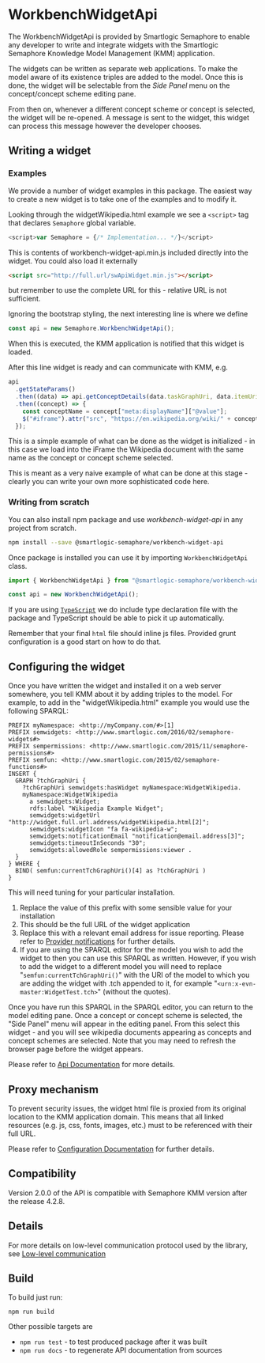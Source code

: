 # WorkbenchWidgetApi

The WorkbenchWidgetApi is provided by Smartlogic Semaphore to enable any developer to write and integrate widgets with
the Smartlogic Semaphore Knowledge Model Management (KMM) application.

The widgets can be written as separate web applications. To make the model aware of its existence triples are added to the model. Once this is done, the widget will be selectable from the _Side Panel_ menu on the concept/concept scheme editing pane.

From then on, whenever a different concept scheme or concept is selected, the widget will be re-opened. A message is sent to the widget, this widget can process this message however the developer chooses.

## Writing a widget

### Examples

We provide a number of widget examples in this package. The easiest way to create a new widget is to take one of the examples and to modify it.

Looking through the widgetWikipedia.html example we see a `<script>` tag that declares `Semaphore` global variable.

```javascript
<script>var Semaphore = {/* Implementation... */}</script>
```

This is contents of workbench-widget-api.min.js included directly into the widget. You could also load it externally

```html
<script src="http://full.url/swApiWidget.min.js"></script>
```

but remember to use the complete URL for this - relative URL is not sufficient.

Ignoring the bootstrap styling, the next interesting line is where we define

```javascript
const api = new Semaphore.WorkbenchWidgetApi();
```

When this is executed, the KMM application is notified that this widget is loaded.

After this line widget is ready and can communicate with KMM, e.g.

```javascript
api
  .getStateParams()
  .then((data) => api.getConceptDetails(data.taskGraphUri, data.itemUri))
  .then((concept) => {
    const conceptName = concept["meta:displayName"]["@value"];
    $("#iframe").attr("src", "https://en.wikipedia.org/wiki/" + conceptName);
  });
```

This is a simple example of what can be done as the widget is initialized - in this case we load into the iFrame the Wikipedia document with the same name as the concept or concept scheme selected.

This is meant as a very naive example of what can be done at this stage - clearly you can write your own more sophisticated code here.

### Writing from scratch

You can also install npm package and use _workbench-widget-api_ in any project from scratch.

```bash
npm install --save @smartlogic-semaphore/workbench-widget-api
```

Once package is installed you can use it by importing `WorkbenchWidgetApi` class.

```javascript
import { WorkbenchWidgetApi } from "@smartlogic-semaphore/workbench-widget-api";

const api = new WorkbenchWidgetApi();
```

If you are using [`TypeScript`](https://www.typescriptlang.org/) we do include type declaration file with the package
and TypeScript should be able to pick it up automatically.

Remember that your final `html` file should inline js files. Provided grunt configuration is a good start on how to do that.

## Configuring the widget

Once you have written the widget and installed it on a web server somewhere, you tell KMM about it by adding triples to the model. For example, to add in the "widgetWikipedia.html" example you would use the following SPARQL:

```sparql
PREFIX myNamespace: <http://myCompany.com/#>[1]
PREFIX semwidgets: <http://www.smartlogic.com/2016/02/semaphore-widgets#>
PREFIX sempermissions: <http://www.smartlogic.com/2015/11/semaphore-permissions#>
PREFIX semfun: <http://www.smartlogic.com/2015/02/semaphore-functions#>
INSERT {
  GRAPH ?tchGraphUri {
    ?tchGraphUri semwidgets:hasWidget myNamespace:WidgetWikipedia.
    myNamespace:WidgetWikipedia
      a semwidgets:Widget;
      rdfs:label "Wikipedia Example Widget";
      semwidgets:widgetUrl "http://widget.full.url.address/widgetWikipedia.html[2]";
      semwidgets:widgetIcon "fa fa-wikipedia-w";
      semwidgets:notificationEmail "notification@email.address[3]";
      semwidgets:timeoutInSeconds "30";
      semwidgets:allowedRole sempermissions:viewer .
  }
} WHERE {
  BIND( semfun:currentTchGraphUri()[4] as ?tchGraphUri )
}
```

This will need tuning for your particular installation.

1. Replace the value of this prefix with some sensible value for your installation
2. This should be the full URL of the widget application
3. Replace this with a relevant email address for issue reporting. Please refer to [Provider notifications](doc/ProviderNotifications.md) for further details.
4. If you are using the SPARQL editor for the model you wish to add the widget to then you can use this SPARQL as written. However, if you wish to add the widget to a different model you will need to replace "`semfun:currentTchGraphUri()`" with the URI of the model to which you are adding the widget with .tch appended to it, for example "`<urn:x-evn-master:WidgetTest.tch>`" (without the quotes).

Once you have run this SPARQL in the SPARQL editor, you can return to the model editing pane. Once a concept or concept scheme is selected, the "Side Panel" menu will appear in the editing panel. From this select this widget - and you will see wikipedia documents appearing as concepts and concept schemes are selected. Note that you may need to refresh the browser page before the widget appears.

Please refer to [Api Documentation](doc/ApiDocumentation/README.md) for more details.

## Proxy mechanism

To prevent security issues, the widget html file is proxied from its original location to the KMM application domain.
This means that all linked resources (e.g. js, css, fonts, images, etc.) must to be referenced with their full URL.

Please refer to [Configuration Documentation](doc/Configuration.md) for further details.

## Compatibility

Version 2.0.0 of the API is compatible with Semaphore KMM version after the release 4.2.8.

## Details

For more details on low-level communication protocol used by the library, see [Low-level communication](doc/Communication.md)

## Build

To build just run:

```
npm run build
```

Other possible targets are

- `npm run test` - to test produced package after it was built
- `npm run docs` - to regenerate API documentation from sources
